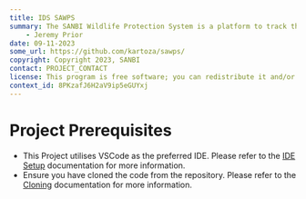 ```yaml
---
title: IDS SAWPS
summary: The SANBI Wildlife Protection System is a platform to track the population levels of endangered wildlife.
    - Jeremy Prior
date: 09-11-2023
some_url: https://github.com/kartoza/sawps/
copyright: Copyright 2023, SANBI
contact: PROJECT_CONTACT
license: This program is free software; you can redistribute it and/or modify it under the terms of the GNU Affero General Public License as published by the Free Software Foundation; either version 3 of the License, or (at your option) any later version.
context_id: 8PKzafJ6H2aV9ip5eGUYxj
---
```


# Project Prerequisites

- This Project utilises VSCode as the preferred IDE. Please refer to the [IDE Setup](./ide-setup.md) documentation for more information.
- Ensure you have cloned the code from the repository. Please refer to the [Cloning](./cloning.md) documentation for more information.
